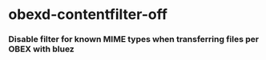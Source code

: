 # obexd-contentfilter-off
### Disable filter for known MIME types when transferring files per OBEX with bluez<br />



